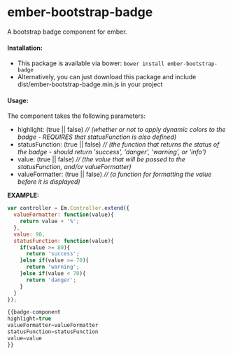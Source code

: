 # ember-bootstrap-badge
A bootstrap badge component for ember.

#### Installation:
* This package is available via bower:  `bower install ember-bootstrap-badge`
* Alternatively, you can just download this package and include dist/ember-bootstrap-badge.min.js in your project

#### Usage:
The component takes the following parameters:
* highlight: (true || false) *// (whether or not to apply dynamic colors to the badge - REQUIRES that statusFunction is also defined)*
* statusFunction: (true || false) *// (the function that returns the status of the badge - should return 'success', 'danger', 'warning', or 'info')*
* value: (true || false) *// (the value that will be passed to the statusFunction, and/or valueFormatter)*
* valueFormatter: (true || false) *// (a function for formatting the value before it is displayed)*

**EXAMPLE:**
```javascript
var controller = Em.Controller.extend({
  valueFormatter: function(value){
    return value + '%';
  },
  value: 90,
  statusFunction: function(value){
    if(value >= 80){
      return 'success';
    }else if(value >= 70){
      return 'warning';
    }else if(value < 70){
      return 'danger';
    }
  }
});

{{badge-component
highlight=true
valueFormatter=valueFormatter
statusFunction=statusFunction
value=value
}}
```
